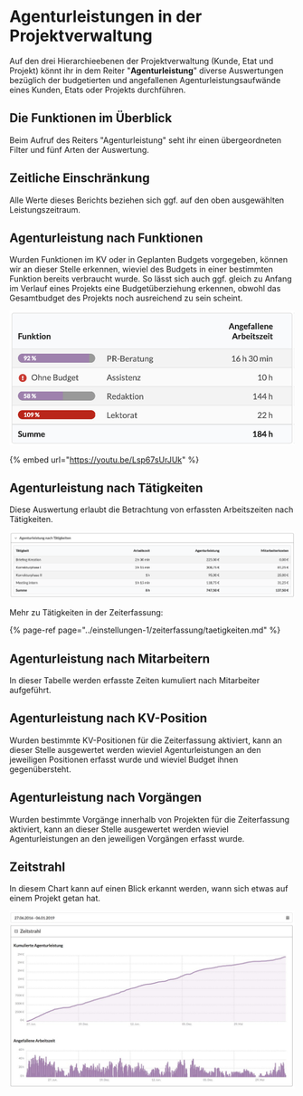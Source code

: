 # Agenturleistungen in der Projektverwaltung

Auf den drei Hierarchieebenen der Projektverwaltung \(Kunde, Etat und Projekt\) könnt ihr in dem Reiter "**Agenturleistung**" diverse Auswertungen bezüglich der budgetierten und angefallenen Agenturleistungsaufwände eines Kunden, Etats oder Projekts durchführen.

## Die Funktionen im Überblick

Beim Aufruf des Reiters "Agenturleistung" seht ihr einen übergeordneten Filter und fünf Arten der Auswertung.



## Zeitliche Einschränkung

Alle Werte dieses Berichts beziehen sich ggf. auf den oben ausgewählten Leistungszeitraum.

## Agenturleistung nach Funktionen

Wurden Funktionen im KV oder in Geplanten Budgets vorgegeben, können wir an dieser Stelle erkennen, wieviel des Budgets in einer bestimmten Funktion bereits verbraucht wurde. So lässt sich auch ggf. gleich zu Anfang im Verlauf eines Projekts eine Budgetüberziehung erkennen, obwohl das Gesamtbudget des Projekts noch ausreichend zu sein scheint.

![](../.gitbook/assets/clip1.jpg)



{% embed url="https://youtu.be/Lsp67sUrJUk" %}



## Agenturleistung nach Tätigkeiten

Diese Auswertung erlaubt die Betrachtung von erfassten Arbeitszeiten nach Tätigkeiten.

![](../.gitbook/assets/bildschirmfoto-2021-01-06-um-14.02.40.png)

Mehr zu Tätigkeiten in der Zeiterfassung:

{% page-ref page="../einstellungen-1/zeiterfassung/taetigkeiten.md" %}



## Agenturleistung nach Mitarbeitern

In dieser Tabelle werden erfasste Zeiten kumuliert nach Mitarbeiter aufgeführt.

## Agenturleistung nach KV-Position

Wurden bestimmte KV-Positionen für die Zeiterfassung aktiviert,  kann an dieser Stelle ausgewertet werden wieviel Agenturleistungen an den jeweiligen Positionen erfasst wurde und wieviel Budget ihnen gegenübersteht.

## Agenturleistung nach Vorgängen

Wurden bestimmte Vorgänge innerhalb von Projekten für die Zeiterfassung aktiviert,  kann an dieser Stelle ausgewertet werden wieviel Agenturleistungen an den jeweiligen Vorgängen erfasst wurde.

## Zeitstrahl

In diesem Chart kann auf einen Blick erkannt werden, wann sich etwas auf einem Projekt getan hat.

![](../.gitbook/assets/dwjxr7gwsaat6z0.jpg)



